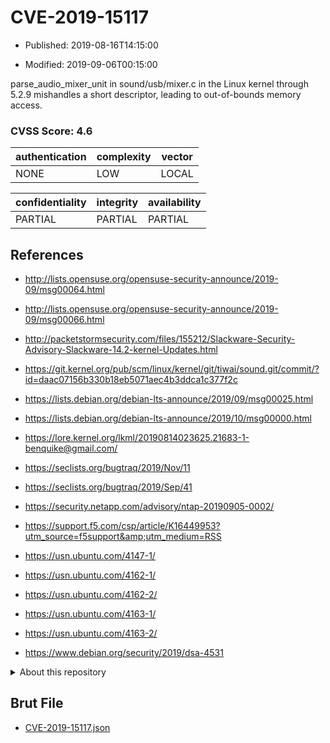 # CVE-2019-15117

- Published: 2019-08-16T14:15:00

- Modified: 2019-09-06T00:15:00

parse_audio_mixer_unit in sound/usb/mixer.c in the Linux kernel through 5.2.9 mishandles a short descriptor, leading to out-of-bounds memory access.

### CVSS Score: **4.6**

| authentication | complexity | vector |
| --- | --- | --- |
| NONE | LOW | LOCAL |

| confidentiality | integrity | availability |
| --- | --- | --- |
| PARTIAL | PARTIAL | PARTIAL |

## References

* http://lists.opensuse.org/opensuse-security-announce/2019-09/msg00064.html

* http://lists.opensuse.org/opensuse-security-announce/2019-09/msg00066.html

* http://packetstormsecurity.com/files/155212/Slackware-Security-Advisory-Slackware-14.2-kernel-Updates.html

* https://git.kernel.org/pub/scm/linux/kernel/git/tiwai/sound.git/commit/?id=daac07156b330b18eb5071aec4b3ddca1c377f2c

* https://lists.debian.org/debian-lts-announce/2019/09/msg00025.html

* https://lists.debian.org/debian-lts-announce/2019/10/msg00000.html

* https://lore.kernel.org/lkml/20190814023625.21683-1-benquike@gmail.com/

* https://seclists.org/bugtraq/2019/Nov/11

* https://seclists.org/bugtraq/2019/Sep/41

* https://security.netapp.com/advisory/ntap-20190905-0002/

* https://support.f5.com/csp/article/K16449953?utm_source=f5support&amp;utm_medium=RSS

* https://usn.ubuntu.com/4147-1/

* https://usn.ubuntu.com/4162-1/

* https://usn.ubuntu.com/4162-2/

* https://usn.ubuntu.com/4163-1/

* https://usn.ubuntu.com/4163-2/

* https://www.debian.org/security/2019/dsa-4531

<details>
<summary>About this repository</summary> 

  This repository is part of the project [Live Hack CVE](https://github.com/Live-Hack-CVE). Main website can be found [www.live-hack.org](https://www.live-hack.org) 
  
  Made by [Sn0wAlice](https://github.com/Sn0wAlice) for the people that care about security and need to have a feed of the latest CVEs. Hope you enjoy it, don't forget to star the repo and follow me on [Twitter](https://twitter.com/Sn0wAlice) and [Github](https://github.com/Sn0wAlice). And that is my [personnal website](https://www.alice-snow.me/)

  - [Home Page](https://github.com/Live-Hack-CVE)
  - [Framework](https://github.com/Live-Hack-CVE/cve-framework)
  - [CVE database](https://github.com/Live-Hack-CVE/full_database)
  - [Changelog](https://github.com/Live-Hack-CVE/Changelog)
</details>

## Brut File

* [CVE-2019-15117.json](https://raw.githubusercontent.com/Live-Hack-CVE/full_database/main/cves/2019/CVE-2019-15117.json)

